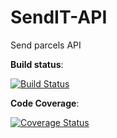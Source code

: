 # SendIT-API
Send parcels API

__Build status__:


[![Build Status](https://travis-ci.org/ElMonstro/SendIT-API.svg?branch=ft-admin-get-all-orders-161700246)](https://travis-ci.org/ElMonstro/SendIT-API)


__Code Coverage__:

[![Coverage Status](https://coveralls.io/repos/github/ElMonstro/SendIT-API/badge.svg?branch=ft-login-161775086)](https://coveralls.io/github/ElMonstro/SendIT-API?branch=ft-login-161775086)

